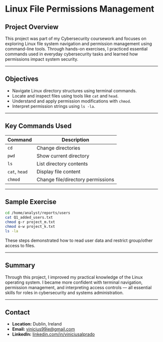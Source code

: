 # Linux File Permissions Management

## Project Overview
This project was part of my Cybersecurity coursework and focuses on exploring Linux file system navigation and permission management using command-line tools. Through hands-on exercises, I practiced essential commands used in everyday cybersecurity tasks and learned how permissions impact system security.

---

## Objectives

- Navigate Linux directory structures using terminal commands.
- Locate and inspect files using tools like `cat` and `head`.
- Understand and apply permission modifications with `chmod`.
- Interpret permission strings using `ls -la`.

---

## Key Commands Used

| Command | Description |
|---------|-------------|
| `cd`    | Change directories |
| `pwd`   | Show current directory |
| `ls`    | List directory contents |
| `cat`, `head` | Display file content |
| `chmod` | Change file/directory permissions |

---

## Sample Exercise

```bash
cd /home/analyst/reports/users
cat Q1_added_users.txt
chmod g-r project_m.txt
chmod o-w project_k.txt
ls -la
```

These steps demonstrated how to read user data and restrict group/other access to files.

---

## Summary

Through this project, I improved my practical knowledge of the Linux operating system. I became more confident with terminal navigation, permission management, and interpreting access controls — all essential skills for roles in cybersecurity and systems administration.

---

## Contact

- **Location:** Dublin, Ireland  
- **Email:** vinicius99ie@gmail.com  
- **LinkedIn:** [linkedin.com/in/viniciusalprado](https://linkedin.com/in/viniciusalprado)
